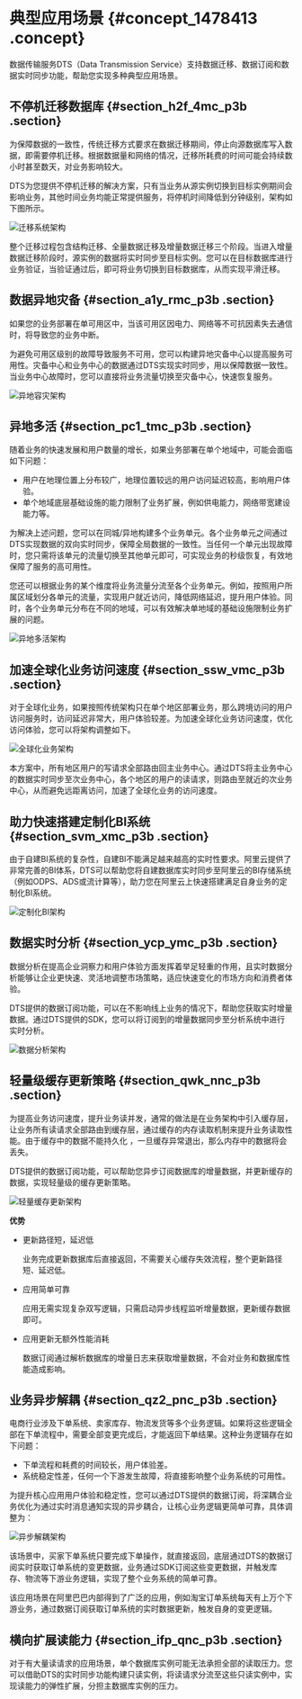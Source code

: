 # 典型应用场景 {#concept_1478413 .concept}

数据传输服务DTS（Data Transmission Service）支持数据迁移、数据订阅和数据实时同步功能，帮助您实现多种典型应用场景。

## 不停机迁移数据库 {#section_h2f_4mc_p3b .section}

为保障数据的一致性，传统迁移方式要求在数据迁移期间，停止向源数据库写入数据，即需要停机迁移。根据数据量和网络的情况，迁移所耗费的时间可能会持续数小时甚至数天，对业务影响较大。

DTS为您提供不停机迁移的解决方案，只有当业务从源实例切换到目标实例期间会影响业务，其他时间业务均能正常提供服务，将停机时间降低到分钟级别，架构如下图所示。

![迁移系统架构](http://static-aliyun-doc.oss-cn-hangzhou.aliyuncs.com/assets/img/17070/156635035446583_zh-CN.png)

整个迁移过程包含结构迁移、全量数据迁移及增量数据迁移三个阶段。当进入增量数据迁移阶段时，源实例的数据将实时同步至目标实例。您可以在目标数据库进行业务验证，当验证通过后，即可将业务切换到目标数据库，从而实现平滑迁移。

## 数据异地灾备 {#section_a1y_rmc_p3b .section}

如果您的业务部署在单可用区中，当该可用区因电力、网络等不可抗因素失去通信时，将导致您的业务中断。

为避免可用区级别的故障导致服务不可用，您可以构建异地灾备中心以提高服务可用性。灾备中心和业务中心的数据通过DTS实现实时同步，用以保障数据一致性。当业务中心故障时，您可以直接将业务流量切换至灾备中心，快速恢复服务。

![异地容灾架构](http://static-aliyun-doc.oss-cn-hangzhou.aliyuncs.com/assets/img/17069/156635035554090_zh-CN.png)

## 异地多活 {#section_pc1_tmc_p3b .section}

随着业务的快速发展和用户数量的增长，如果业务部署在单个地域中，可能会面临如下问题：

-   用户在地理位置上分布较广，地理位置较远的用户访问延迟较高，影响用户体验。
-   单个地域底层基础设施的能力限制了业务扩展，例如供电能力，网络带宽建设能力等。

为解决上述问题，您可以在同城/异地构建多个业务单元。各个业务单元之间通过DTS实现数据的双向实时同步，保障全局数据的一致性。当任何一个单元出现故障时，您只需将该单元的流量切换至其他单元即可，可实现业务的秒级恢复，有效地保障了服务的高可用性。

您还可以根据业务的某个维度将业务流量分流至各个业务单元。例如，按照用户所属区域划分各单元的流量，实现用户就近访问，降低网络延迟，提升用户体验。同时，各个业务单元分布在不同的地域，可以有效解决单地域的基础设施限制业务扩展的问题。

![异地多活架构](http://static-aliyun-doc.oss-cn-hangzhou.aliyuncs.com/assets/img/17069/156635035554091_zh-CN.jpg)

## 加速全球化业务访问速度 {#section_ssw_vmc_p3b .section}

对于全球化业务，如果按照传统架构只在单个地区部署业务，那么跨境访问的用户访问服务时，访问延迟非常大，用户体验较差。为加速全球化业务访问速度，优化访问体验，您可以将架构调整如下。

![全球化业务架构](http://static-aliyun-doc.oss-cn-hangzhou.aliyuncs.com/assets/img/17069/156635035554092_zh-CN.png)

本方案中，所有地区用户的写请求全部路由回主业务中心。通过DTS将主业务中心的数据实时同步至次业务中心，各个地区的用户的读请求，则路由至就近的次业务中心，从而避免远距离访问，加速了全球化业务的访问速度。

## 助力快速搭建定制化BI系统 {#section_svm_xmc_p3b .section}

由于自建BI系统的复杂性，自建BI不能满足越来越高的实时性要求。阿里云提供了非常完善的BI体系，DTS可以帮助您将自建数据库实时同步至阿里云的BI存储系统（例如ODPS、ADS或流计算等），助力您在阿里云上快速搭建满足自身业务的定制化BI系统。

![定制化BI架构](http://static-aliyun-doc.oss-cn-hangzhou.aliyuncs.com/assets/img/17069/156635035654093_zh-CN.png)

## 数据实时分析 {#section_ycp_ymc_p3b .section}

数据分析在提高企业洞察力和用户体验方面发挥着举足轻重的作用，且实时数据分析能够让企业更快速、灵活地调整市场策略，适应快速变化的市场方向和消费者体验。

DTS提供的数据订阅功能，可以在不影响线上业务的情况下，帮助您获取实时增量数据。通过DTS提供的SDK，您可以将订阅到的增量数据同步至分析系统中进行实时分析。

![数据分析架构](http://static-aliyun-doc.oss-cn-hangzhou.aliyuncs.com/assets/img/17069/156635035654094_zh-CN.png)

## 轻量级缓存更新策略 {#section_qwk_nnc_p3b .section}

为提高业务访问速度，提升业务读并发，通常的做法是在业务架构中引入缓存层，让业务所有读请求全部路由到缓存层，通过缓存的内存读取机制来提升业务读取性能。由于缓存中的数据不能持久化 ，一旦缓存异常退出，那么内存中的数据将会丢失。

DTS提供的数据订阅功能，可以帮助您异步订阅数据库的增量数据，并更新缓存的数据，实现轻量级的缓存更新策略。

![轻量缓存更新架构](http://static-aliyun-doc.oss-cn-hangzhou.aliyuncs.com/assets/img/17069/156635035754095_zh-CN.png)

**优势**

-   更新路径短，延迟低

    业务完成更新数据库后直接返回，不需要关心缓存失效流程，整个更新路径短、延迟低。

-   应用简单可靠

    应用无需实现复杂双写逻辑，只需启动异步线程监听增量数据，更新缓存数据即可。

-   应用更新无额外性能消耗

    数据订阅通过解析数据库的增量日志来获取增量数据，不会对业务和数据库性能造成影响。


## 业务异步解耦 {#section_qz2_pnc_p3b .section}

电商行业涉及下单系统、卖家库存、物流发货等多个业务逻辑。如果将这些逻辑全部在下单流程中，需要全部变更完成后，才能返回下单结果。这种业务逻辑存在如下问题：

-   下单流程和耗费的时间较长，用户体验差。
-   系统稳定性差，任何一个下游发生故障，将直接影响整个业务系统的可用性。

为提升核心应用用户体验和稳定性，您可以通过DTS提供的数据订阅，将深耦合业务优化为通过实时消息通知实现的异步耦合，让核心业务逻辑更简单可靠，具体调整为：

![异步解耦架构](http://static-aliyun-doc.oss-cn-hangzhou.aliyuncs.com/assets/img/17069/156635035754096_zh-CN.png)

该场景中，买家下单系统只要完成下单操作，就直接返回，底层通过DTS的数据订阅实时获取订单系统的变更数据，业务通过SDK订阅这些变更数据，并触发库存、物流等下游业务逻辑，实现了整个业务系统的简单可靠。

该应用场景在阿里巴巴内部得到了广泛的应用，例如淘宝订单系统每天有上万个下游业务，通过数据订阅获取订单系统的实时数据更新，触发自身的变更逻辑。

## 横向扩展读能力 {#section_ifp_qnc_p3b .section}

对于有大量读请求的应用场景，单个数据库实例可能无法承担全部的读取压力。您可以借助DTS的实时同步功能构建只读实例，将读请求分流至这些只读实例中，实现读能力的弹性扩展，分担主数据库实例的压力。

